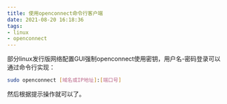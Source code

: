 ```yaml
---
title: 使用openconnect命令行客户端
date: 2021-08-20 16:18:36
tags:
- linux
- openconnect
---
```

部分linux发行版网络配置GUI强制openconnect使用密钥，用户名-密码登录可以通过命令行实现：
``` bash
sudo openconnect [域名或IP地址]:[端口号]
```
然后根据提示操作就可以了。